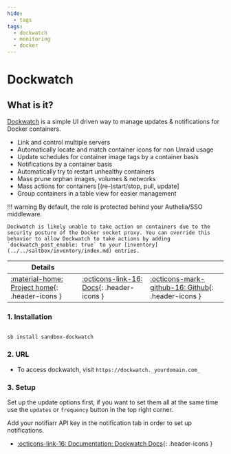 ```yaml
---
hide:
  - tags
tags:
  - dockwatch
  - monitoring
  - docker
---
```


# Dockwatch

## What is it?

[Dockwatch](https://github.com/Notifiarr/dockwatch) is a simple UI driven way to manage updates & notifications for Docker containers.

- Link and control multiple servers
- Automatically locate and match container icons for non Unraid usage
- Update schedules for container image tags by a container basis
- Notifications by a container basis
- Automatically try to restart unhealthy containers
- Mass prune orphan images, volumes & networks
- Mass actions for containers [(re-)start/stop, pull, update]
- Group containers in a table view for easier management

!!! warning
    By default, the role is protected behind your Authelia/SSO middleware.

    Dockwatch is likely unable to take action on containers due to the security posture of the Docker socket proxy. You can override this behavior to allow Dockwatch to take actions by adding `dockwatch_post_enable: true` to your [inventory](../../saltbox/inventory/index.md) entries.

| Details     |             |             |
|-------------|-------------|-------------|
| [:material-home: Project home](https://github.com/Notifiarr/dockwatch){: .header-icons } | [:octicons-link-16: Docs](https://github.com/Notifiarr/dockwatch#environment-variables){: .header-icons } | [:octicons-mark-github-16: Github](https://github.com/Notifiarr/dockwatch){: .header-icons }|

### 1. Installation

``` shell

sb install sandbox-dockwatch

```

### 2. URL

- To access dockwatch, visit `https://dockwatch._yourdomain.com_`

### 3. Setup

Set up the update options first, if you want to set them all at the same time use the `updates` or `frequency` button in the top right corner.

Add your notifiarr API key in the notification tab in order to set up notifications.

- [:octicons-link-16: Documentation: Dockwatch Docs](https://github.com/Notifiarr/dockwatch#environment-variables){: .header-icons }
